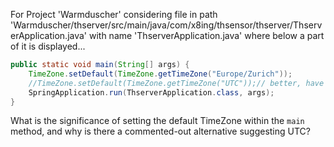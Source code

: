 For Project 'Warmduscher' considering file in path 'Warmduscher/thserver/src/main/java/com/x8ing/thsensor/thserver/ThserverApplication.java' with name 'ThserverApplication.java' where below a part of it is displayed...
```java
public static void main(String[] args) {
    TimeZone.setDefault(TimeZone.getTimeZone("Europe/Zurich"));
    //TimeZone.setDefault(TimeZone.getTimeZone("UTC"));// better, have a standard????
    SpringApplication.run(ThserverApplication.class, args);
}
```
What is the significance of setting the default TimeZone within the `main` method, and why is there a commented-out alternative suggesting UTC?
